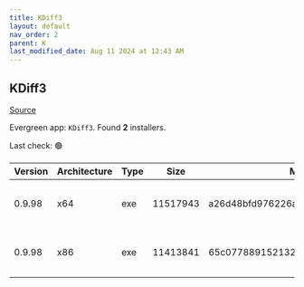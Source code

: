 ```yaml
---
title: KDiff3
layout: default
nav_order: 2
parent: K
last_modified_date: Aug 11 2024 at 12:43 AM
---
```


## KDiff3

[Source](https://kdiff3.sourceforge.net/)

Evergreen app: `KDiff3`. Found **2** installers.

Last check: 🟢

| Version | Architecture | Type | Size     | Md5                              | URI                                                                                                                                                                                                      |
| ------- | ------------ | ---- | -------- | -------------------------------- | -------------------------------------------------------------------------------------------------------------------------------------------------------------------------------------------------------- |
| 0.9.98  | x64          | exe  | 11517943 | a26d48bfd976226a026398e006b22d2c | [https://netactuate.dl.sourceforge.net/project/kdiff3/kdiff3/0.9.98/KDiff3-64bit-Setup_0.9.98-2.exe](https://netactuate.dl.sourceforge.net/project/kdiff3/kdiff3/0.9.98/KDiff3-64bit-Setup_0.9.98-2.exe) |
| 0.9.98  | x86          | exe  | 11413841 | 65c0778891521325b334f9cb98c3b041 | [https://netactuate.dl.sourceforge.net/project/kdiff3/kdiff3/0.9.98/KDiff3-32bit-Setup_0.9.98-3.exe](https://netactuate.dl.sourceforge.net/project/kdiff3/kdiff3/0.9.98/KDiff3-32bit-Setup_0.9.98-3.exe) |

